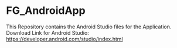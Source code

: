 # FG_AndroidApp

This Repository contains the Android Studio files for the Application.
Download Link for Android Studio: https://developer.android.com/studio/index.html
